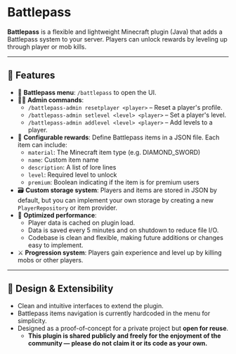 # Battlepass

**Battlepass** is a flexible and lightweight Minecraft plugin (Java) that adds a Battlepass system to your server. Players can unlock rewards by leveling up through player or mob kills.

---

## 🔧 Features

- 📜 **Battlepass menu**: `/battlepass` to open the UI.
- 🧑‍💻 **Admin commands**:
  - `/battlepass-admin resetplayer <player>` – Reset a player's profile.
  - `/battlepass-admin setlevel <level> <player>` – Set a player's level.
  - `/battlepass-admin addlevel <level> <player>` – Add levels to a player.
- 🧩 **Configurable rewards**: Define Battlepass items in a JSON file. Each item can include:
  - `material`: The Minecraft item type (e.g. DIAMOND_SWORD)
  - `name`: Custom item name
  - `description`: A list of lore lines
  - `level`: Required level to unlock
  - `premium`: Boolean indicating if the item is for premium users
- 🗃️ **Custom storage system**: Players and items are stored in JSON by default, but you can implement your own storage by creating a new `PlayerRepository` or item provider.
- 🧠 **Optimized performance**:
  - Player data is cached on plugin load.
  - Data is saved every 5 minutes and on shutdown to reduce file I/O.
  - Codebase is clean and flexible, making future additions or changes easy to implement.
- ⚔️ **Progression system**: Players gain experience and level up by killing mobs or other players.

---

## 🧪 Design & Extensibility

- Clean and intuitive interfaces to extend the plugin.
- Battlepass items navigation is currently hardcoded in the menu for simplicity.
- Designed as a proof-of-concept for a private project but **open for reuse**.
  - **This plugin is shared publicly and freely for the enjoyment of the community — please do not claim it or its code as your own.**
